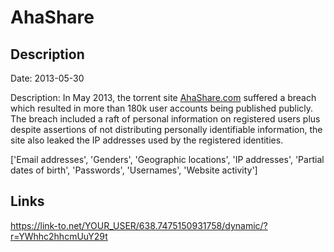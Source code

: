 # AhaShare

## Description

Date: 2013-05-30

Description:
In May 2013, the torrent site <a href="http://www.ahashare.com">AhaShare.com</a> suffered a breach which resulted in more than 180k user accounts being published publicly. The breach included a raft of personal information on registered users plus despite assertions of not distributing personally identifiable information, the site also leaked the IP addresses used by the registered identities.


['Email addresses', 'Genders', 'Geographic locations', 'IP addresses', 'Partial dates of birth', 'Passwords', 'Usernames', 'Website activity']

## Links

https://link-to.net/YOUR_USER/638.7475150931758/dynamic/?r=YWhhc2hhcmUuY29t